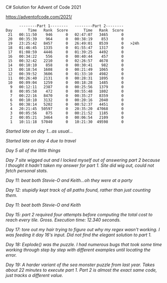 C# Solution for Advent of Code 2021

https://adventofcode.com/2021/

```
      --------Part 1--------   --------Part 2--------
Day       Time   Rank  Score       Time   Rank  Score
 21   00:11:50    946      0   02:47:07   3465      0
 20   00:35:39    964      0   00:38:19    853      0
 19   23:25:42   8457      0   26:49:01   8539      0	>24h
 18   01:46:45   1335      0   01:55:47   1317      0
 17   01:08:59   4446      0   01:39:25   4492      0
 16   00:34:22    556      0   00:40:44    457      0
 15   00:32:42   2210      0   02:26:57   4678      0
 14   00:10:10    858      0   00:30:41    982      0
 13   00:18:54   1608      0   00:21:49   1065      0
 12   00:39:52   3606      0   01:33:10   4982      0
 11   00:26:40   2131      0   00:28:31   1895      0
 10   00:09:04   1259      0   00:18:28   1485      0
  9   00:12:11   2387      0   00:25:56   1379      0
  8   00:05:58    472      0   00:55:48   1802      0
  7   00:22:16   8470      0   00:35:27   8359      0
  6   00:10:10   3132      0   00:20:16   2040      0
  5   00:38:14   5202      0   00:52:37   4451      0
  4   20:21:45  50597      0   20:35:20  47068      0
  3   00:05:56    875      0   00:21:52   1185      0
  2   00:05:21   3464      0   00:06:54   2109      0
  1   10:11:18  57040      0   10:21:30  49598      0
```

*Started late on day 1...as usual...*

*Started late on day 4 due to travel*

*Day 5 all of the little things*

*Day 7 site wigged out and I locked myself out of answering part 2 because I thought it hadn't taken my answer for part 1.*
*Site did wig out, could not fetch personal stats.*

*Day 11: beat both Stevie-O and Keith...oh they were at a party*

*Day 12: stupidly kept track of all paths found, rather than just counting them.*

*Day 11: beat both Stevie-O and Keith*

*Day 15: part 2 required four attempts before computing the total cost to reach every tile. Gross. Execution time: 12.340 seconds.*

*Day 17: tore out my hair trying to figure out why my regex wasn't working. I was feeding it day 16's input. Did not find the elegant solution to part 1.*

*Day 18: Explode() was the puzzle. I had numerous bugs that took some time working through step by step with different examples until locating the error.*

*Day 19: A harder variant of the sea monster puzzle from last year. Takes about 22 minutes to execute part 1. Part 2 is almost the exact same code, just tracks a different value.*